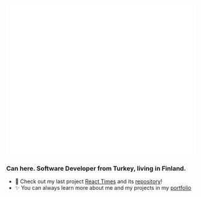 <div align="center">
	<br>
	<img src="header.svg" width="800" height="400" alt="logo" >
    <br>
</div>

### Can here. Software Developer from Turkey, living in Finland.

- 🔭 Check out my last project [React Times](https://urldev-react-times.netlify.app) and its [repository](https://github.com/urlDev/mern-react-times)!
- ✨ You can always learn more about me and my projects in my [portfolio](https://www.canural.io)
<!--
**urlDev/urlDev** is a ✨ _special_ ✨ repository because its `README.md` (this file) appears on your GitHub profile.

Here are some ideas to get you started:

- 🔭 I’m currently working on ...
- 🌱 I’m currently learning ...
- 👯 I’m looking to collaborate on ...
- 🤔 I’m looking for help with ...
- 💬 Ask me about ...
- 📫 How to reach me: ...
- 😄 Pronouns: ...
- ⚡ Fun fact: ...
-->
